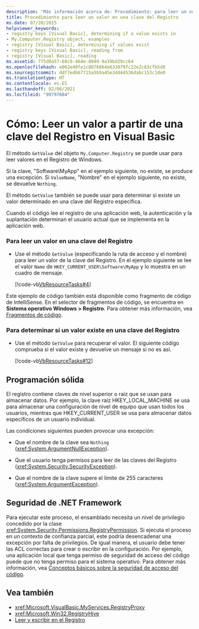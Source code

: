 ```yaml
---
description: 'Más información acerca de: Procedimiento: para leer un valor a partir de una clave del Registro en Visual Basic'
title: Procedimiento para leer un valor en una clave del Registro
ms.date: 07/20/2015
helpviewer_keywords:
- registry keys [Visual Basic], determining if a value exists in
- My.Computer.Registry object, examples
- registry [Visual Basic], determining if values exist
- registry keys [Visual Basic], reading from
- registry [Visual Basic], reading
ms.assetid: 775d0a57-68c9-464e-8949-9a39bd29cc64
ms.openlocfilehash: e062e40fe1c8876864e633079fc22e2c83cfb5d8
ms.sourcegitcommit: ddf7edb67715a5b9a45e3dd44536dabc153c1de0
ms.translationtype: HT
ms.contentlocale: es-ES
ms.lasthandoff: 02/06/2021
ms.locfileid: "99797684"
---
```

# <a name="how-to-read-a-value-from-a-registry-key-in-visual-basic"></a>Cómo: Leer un valor a partir de una clave del Registro en Visual Basic

El método `GetValue` del objeto `My.Computer.Registry` se puede usar para leer valores en el Registro de Windows.  
  
 Si la clave, "Software\MyApp" en el ejemplo siguiente, no existe, se produce una excepción. Si `ValueName`, "Nombre" en el ejemplo siguiente, no existe, se devuelve `Nothing`.  
  
 El método `GetValue` también se puede usar para determinar si existe un valor determinado en una clave del Registro específica.  
  
 Cuando el código lee el registro de una aplicación web, la autenticación y la suplantación determinan el usuario actual que se implementa en la aplicación web.  
  
### <a name="to-read-a-value-from-a-registry-key"></a>Para leer un valor en una clave del Registro  
  
- Use el método `GetValue` (especificando la ruta de acceso y el nombre) para leer un valor de la clave del Registro. En el ejemplo siguiente se lee el valor `Name` de `HKEY_CURRENT_USER\Software\MyApp` y lo muestra en un cuadro de mensaje.  
  
     [!code-vb[VbResourceTasks#4](~/samples/snippets/visualbasic/VS_Snippets_VBCSharp/VbResourceTasks/VB/Class1.vb#4)]  
  
 Este ejemplo de código también está disponible como fragmento de código de IntelliSense. En el selector de fragmentos de código, se encuentra en **Sistema operativo Windows > Registro**. Para obtener más información, vea [Fragmentos de código](/visualstudio/ide/code-snippets).  
  
### <a name="to-determine-whether-a-value-exists-in-a-registry-key"></a>Para determinar si un valor existe en una clave del Registro  
  
- Use el método `GetValue` para recuperar el valor. El siguiente código comprueba si el valor existe y devuelve un mensaje si no es así.  
  
     [!code-vb[VbResourceTasks#12](~/samples/snippets/visualbasic/VS_Snippets_VBCSharp/VbResourceTasks/VB/Class1.vb#12)]  
  
## <a name="robust-programming"></a>Programación sólida  

 El registro contiene claves de nivel superior o raíz que se usan para almacenar datos. Por ejemplo, la clave raíz HKEY_LOCAL_MACHINE se usa para almacenar una configuración de nivel de equipo que usan todos los usuarios, mientras que HKEY_CURRENT_USER se usa para almacenar datos específicos de un usuario individual.  
  
 Las condiciones siguientes pueden provocar una excepción:  
  
- Que el nombre de la clave sea `Nothing` (<xref:System.ArgumentNullException>).  
  
- Que el usuario tenga permisos para leer de las claves del Registro (<xref:System.Security.SecurityException>).  
  
- Que el nombre de la clave supere el límite de 255 caracteres (<xref:System.ArgumentException>).  
  
## <a name="net-framework-security"></a>Seguridad de .NET Framework  

 Para ejecutar este proceso, el ensamblado necesita un nivel de privilegio concedido por la clase <xref:System.Security.Permissions.RegistryPermission>. Si ejecuta el proceso en un contexto de confianza parcial, este podría desencadenar una excepción por falta de privilegios. De igual manera, el usuario debe tener las ACL correctas para crear o escribir en la configuración. Por ejemplo, una aplicación local que tenga permiso de seguridad de acceso del código puede que no tenga permiso para el sistema operativo. Para obtener más información, vea [Conceptos básicos sobre la seguridad de acceso del código](../../../../framework/misc/code-access-security-basics.md).  
  
## <a name="see-also"></a>Vea también

- <xref:Microsoft.VisualBasic.MyServices.RegistryProxy>
- <xref:Microsoft.Win32.RegistryHive>
- [Leer y escribir en el Registro](reading-from-and-writing-to-the-registry.md)
